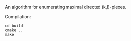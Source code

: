An algorithm for enumerating maximal directed (k,l)-plexes.

Compilation:
```
cd build
cmake ..
make
```